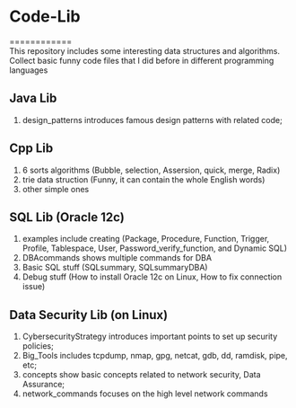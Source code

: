 # Code-Lib
============  
This repository includes some interesting data structures and algorithms.
Collect basic funny code files that I did before in different programming languages

Java Lib
--------
1. design_patterns introduces famous design patterns with related code;

Cpp Lib
-------
1. 6 sorts algorithms (Bubble, selection, Assersion, quick, merge, Radix)
2. trie data struction (Funny, it can contain the whole English words)
3. other simple ones

SQL Lib (Oracle 12c)
--------------------
1. examples include creating (Package, Procedure, Function, Trigger, Profile, Tablespace, User, Password_verify_function, and Dynamic SQL)
2. DBAcommands shows multiple commands for DBA
3. Basic SQL stuff (SQLsummary, SQLsummaryDBA)
4. Debug stuff (How to install Oracle 12c on Linux, How to fix connection issue)

Data Security Lib (on Linux)
----------------------------
1. CybersecurityStrategy introduces important points to set up security policies;
2. Big_Tools includes tcpdump, nmap, gpg, netcat, gdb, dd, ramdisk, pipe, etc;
3. concepts show basic concepts related to network security, Data Assurance;
4. network_commands focuses on the high level network commands